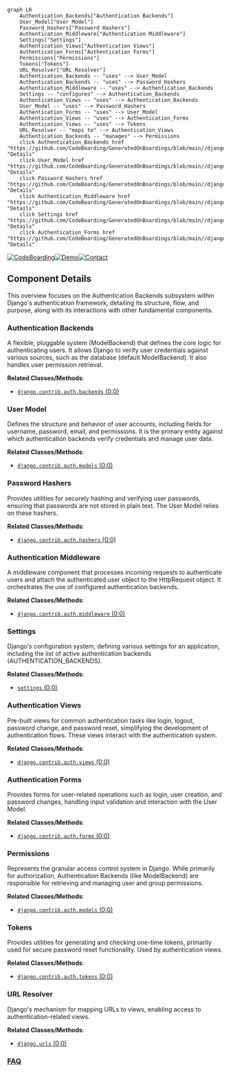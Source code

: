 ```mermaid
graph LR
    Authentication_Backends["Authentication Backends"]
    User_Model["User Model"]
    Password_Hashers["Password Hashers"]
    Authentication_Middleware["Authentication Middleware"]
    Settings["Settings"]
    Authentication_Views["Authentication Views"]
    Authentication_Forms["Authentication Forms"]
    Permissions["Permissions"]
    Tokens["Tokens"]
    URL_Resolver["URL Resolver"]
    Authentication_Backends -- "uses" --> User_Model
    Authentication_Backends -- "uses" --> Password_Hashers
    Authentication_Middleware -- "uses" --> Authentication_Backends
    Settings -- "configures" --> Authentication_Backends
    Authentication_Views -- "uses" --> Authentication_Backends
    User_Model -- "uses" --> Password_Hashers
    Authentication_Forms -- "uses" --> User_Model
    Authentication_Views -- "uses" --> Authentication_Forms
    Authentication_Views -- "uses" --> Tokens
    URL_Resolver -- "maps to" --> Authentication_Views
    Authentication_Backends -- "manages" --> Permissions
    click Authentication_Backends href "https://github.com/CodeBoarding/GeneratedOnBoardings/blob/main//django/Authentication_Backends.md" "Details"
    click User_Model href "https://github.com/CodeBoarding/GeneratedOnBoardings/blob/main//django/User_Model.md" "Details"
    click Password_Hashers href "https://github.com/CodeBoarding/GeneratedOnBoardings/blob/main//django/Password_Hashers.md" "Details"
    click Authentication_Middleware href "https://github.com/CodeBoarding/GeneratedOnBoardings/blob/main//django/Authentication_Middleware.md" "Details"
    click Settings href "https://github.com/CodeBoarding/GeneratedOnBoardings/blob/main//django/Settings.md" "Details"
    click Authentication_Forms href "https://github.com/CodeBoarding/GeneratedOnBoardings/blob/main//django/Authentication_Forms.md" "Details"
```
[![CodeBoarding](https://img.shields.io/badge/Generated%20by-CodeBoarding-9cf?style=flat-square)](https://github.com/CodeBoarding/GeneratedOnBoardings)[![Demo](https://img.shields.io/badge/Try%20our-Demo-blue?style=flat-square)](https://www.codeboarding.org/demo)[![Contact](https://img.shields.io/badge/Contact%20us%20-%20contact@codeboarding.org-lightgrey?style=flat-square)](mailto:contact@codeboarding.org)

## Component Details

This overview focuses on the Authentication Backends subsystem within Django's authentication framework, detailing its structure, flow, and purpose, along with its interactions with other fundamental components.

### Authentication Backends
A flexible, pluggable system (ModelBackend) that defines the core logic for authenticating users. It allows Django to verify user credentials against various sources, such as the database (default ModelBackend). It also handles user permission retrieval.


**Related Classes/Methods**:

- <a href="https://github.com/django/django/blob/master/django/contrib/auth/backends.py#L0-L0" target="_blank" rel="noopener noreferrer">`django.contrib.auth.backends` (0:0)</a>


### User Model
Defines the structure and behavior of user accounts, including fields for username, password, email, and permissions. It is the primary entity against which authentication backends verify credentials and manage user data.


**Related Classes/Methods**:

- <a href="https://github.com/django/django/blob/master/django/contrib/auth/models.py#L0-L0" target="_blank" rel="noopener noreferrer">`django.contrib.auth.models` (0:0)</a>


### Password Hashers
Provides utilities for securely hashing and verifying user passwords, ensuring that passwords are not stored in plain text. The User Model relies on these hashers.


**Related Classes/Methods**:

- <a href="https://github.com/django/django/blob/master/django/contrib/auth/hashers.py#L0-L0" target="_blank" rel="noopener noreferrer">`django.contrib.auth.hashers` (0:0)</a>


### Authentication Middleware
A middleware component that processes incoming requests to authenticate users and attach the authenticated user object to the HttpRequest object. It orchestrates the use of configured authentication backends.


**Related Classes/Methods**:

- <a href="https://github.com/django/django/blob/master/django/contrib/auth/middleware.py#L0-L0" target="_blank" rel="noopener noreferrer">`django.contrib.auth.middleware` (0:0)</a>


### Settings
Django's configuration system, defining various settings for an application, including the list of active authentication backends (AUTHENTICATION_BACKENDS).


**Related Classes/Methods**:

- <a href="https://github.com/django/django/blob/master/tests/flatpages_tests/settings.py#L0-L0" target="_blank" rel="noopener noreferrer">`settings` (0:0)</a>


### Authentication Views
Pre-built views for common authentication tasks like login, logout, password change, and password reset, simplifying the development of authentication flows. These views interact with the authentication system.


**Related Classes/Methods**:

- <a href="https://github.com/django/django/blob/master/django/contrib/auth/views.py#L0-L0" target="_blank" rel="noopener noreferrer">`django.contrib.auth.views` (0:0)</a>


### Authentication Forms
Provides forms for user-related operations such as login, user creation, and password changes, handling input validation and interaction with the User Model.


**Related Classes/Methods**:

- <a href="https://github.com/django/django/blob/master/django/contrib/auth/forms.py#L0-L0" target="_blank" rel="noopener noreferrer">`django.contrib.auth.forms` (0:0)</a>


### Permissions
Represents the granular access control system in Django. While primarily for authorization, Authentication Backends (like ModelBackend) are responsible for retrieving and managing user and group permissions.


**Related Classes/Methods**:

- <a href="https://github.com/django/django/blob/master/django/contrib/auth/models.py#L0-L0" target="_blank" rel="noopener noreferrer">`django.contrib.auth.models` (0:0)</a>


### Tokens
Provides utilities for generating and checking one-time tokens, primarily used for secure password reset functionality. Used by authentication views.


**Related Classes/Methods**:

- <a href="https://github.com/django/django/blob/master/django/contrib/auth/tokens.py#L0-L0" target="_blank" rel="noopener noreferrer">`django.contrib.auth.tokens` (0:0)</a>


### URL Resolver
Django's mechanism for mapping URLs to views, enabling access to authentication-related views.


**Related Classes/Methods**:

- <a href="https://github.com/django/django/blob/master/django/template/backends/django.py#L0-L0" target="_blank" rel="noopener noreferrer">`django.urls` (0:0)</a>




### [FAQ](https://github.com/CodeBoarding/GeneratedOnBoardings/tree/main?tab=readme-ov-file#faq)